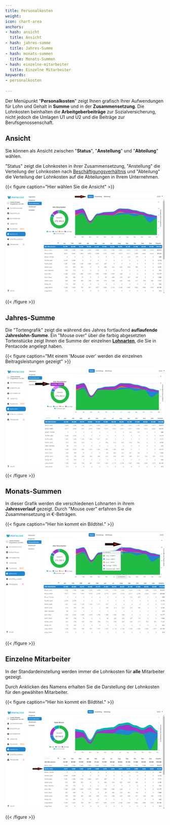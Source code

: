 ```yaml
---
title: Personalkosten
weight: 
icon: chart-area
anchors:
- hash: ansicht
  title: Ansicht
- hash: jahres-summe
  title: Jahres-Summe
- hash: monats-summen
  title: Monats-Summen
- hash: einzelne-mitarbeiter
  title: Einzelne Mitarbeiter
keywords:
- personalkosten

---
```

Der Menüpunkt "**Personalkosten**" zeigt Ihnen grafisch Ihrer Aufwendungen für Lohn und Gehalt in **Summe** und in der **Zusammensetzung**. Die Lohnkosten beinhalten die **Arbeitgeberbeiträge** zur Sozialversicherung, nicht jedoch die Umlagen U1 und U2 und die Beiträge zur Berufsgenossenschaft.

## Ansicht

Sie können als Ansicht zwischen "**Status**", "**Anstellung**" und "**Abteilung**" wählen.

"Status" zeigt die Lohnkosten in ihrer Zusammensetzung, "Anstellung" die Verteilung der Lohnkosten nach [Beschäftigungsverhältnis](/hilfe/handbuch/mitarbeiter-einzeln/vertrag/#beschäftigungsverhältnis) und "Abteilung" die Verteilung der Lohnkosten auf die Abteilungen in Ihrem Unternehmen.

{{< figure caption="Hier wählen Sie die Ansicht" >}}

![](/uploads/personalkosten4.png)

{{< /figure >}}

## Jahres-Summe

Die "Tortengrafik" zeigt die während des Jahres fortlaufend **auflaufende Jahreslohn-Summe**. Ein "Mouse over" über die farbig abgesetzten Tortenstücke zeigt Ihnen die Summe der einzelnen [**Lohnarten**](/hilfe/handbuch/mitarbeiter-einzeln/vertrag/#zuschläge), die Sie in Pentacode angelegt haben.

{{< figure caption="Mit einem 'Mouse over' werden die einzelnen Beitragsleistungen gezeigt" >}}

![](/uploads/personalkosten2.png)

{{< /figure >}}

## Monats-Summen

In dieser Grafik werden die verschiedenen Lohnarten in ihrem **Jahresverlauf** gezeigt. Durch "Mouse over" erfahren Sie die Zusammensetzung in €-Beträgen.

{{< figure caption="Hier hin kommt ein Bildtitel." >}}

![](/uploads/personalkosten3.png)

{{< /figure >}}

## Einzelne Mitarbeiter

In der Standardeinstellung werden immer die Lohnkosten für **alle** Mitarbeiter gezeigt.

Durch Anklicken des Namens erhalten Sie die Darstellung der Lohnkosten für den gewählten Mitarbeiter.

{{< figure caption="Hier hin kommt ein Bildtitel." >}}

![](/uploads/personalkosten6.png)

{{< /figure >}}